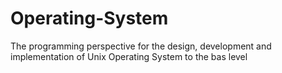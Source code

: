 # Operating-System
The programming perspective for the design, development and implementation of Unix Operating System to the bas level
